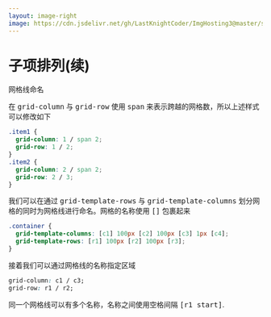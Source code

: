 ```yaml
---
layout: image-right
image: https://cdn.jsdelivr.net/gh/LastKnightCoder/ImgHosting3@master/shanya.6ko0a5uorqc0.jpeg
---
```


# 子项排列(续)

网格线命名

<v-click>

在 <kbd>grid-column</kbd> 与 <kbd>grid-row</kbd> 使用  <kbd>span</kbd> 来表示跨越的网格数，所以上述样式可以修改如下

```css {2,6}
.item1 {
  grid-column: 1 / span 2;
  grid-row: 1 / 2;
}
.item2 {
  grid-column: 2 / span 2;
  grid-row: 2 / 3;
}
```

</v-click>


<v-click>

我们可以在通过 <kbd>grid-template-rows</kbd> 与 <kbd>grid-template-columns</kbd> 划分网格的同时为网格线进行命名。网格的名称使用 <kbd>[]</kbd> 包裹起来

```css
.container {
  grid-template-columns: [c1] 100px [c2] 100px [c3] 1px [c4];
  grid-template-rows: [r1] 100px [r2] 100px [r3];
}
```

接着我们可以通过网格线的名称指定区域

```css
grid-column: c1 / c3;
grid-row: r1 / r2;
```

同一个网格线可以有多个名称，名称之间使用空格间隔 <kbd>[r1 start]</kbd>.

</v-click>